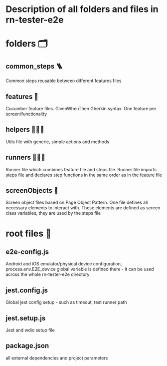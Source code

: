 # Description of all folders and files in rn-tester-e2e

# folders 🗂
## common_steps 🪜
Common steps reusable between different features files

## features 🥒
Cucumber feature files. GivenWhenThen Gherkin syntax. One feature per screen/functionality

## helpers 🧑🏻‍🚒
Utils file with generic, simple actions and methods

## runners 🏃🏽‍♀️
Runner file which combines feature file and steps file. Runner file imports steps file and declares step functions in the same order as in the feature file

## screenObjects 📱
Screen object files based on Page Object Pattern. One file defines all necessary elements to interact with. These elements are defined as screen class variables, they are used by the steps file

# root files 📄
## e2e-config.js
Android and iOS emulator/physical device configuration, process.env.E2E_device global variable is defined there - it can be used across the whole rn-tester-e2e directory

## jest.config.js
Global jest config setup - such as timeout, test runner path

## jest.setup.js
Jest and wdio setup file

## package.json
all external dependencies and project parameters